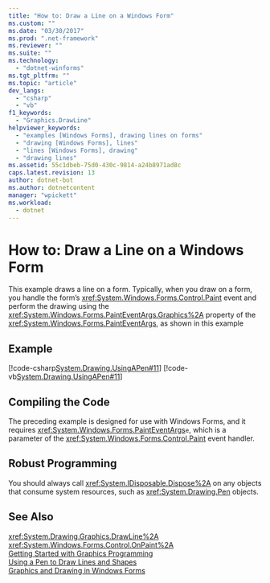 ```yaml
---
title: "How to: Draw a Line on a Windows Form"
ms.custom: ""
ms.date: "03/30/2017"
ms.prod: ".net-framework"
ms.reviewer: ""
ms.suite: ""
ms.technology: 
  - "dotnet-winforms"
ms.tgt_pltfrm: ""
ms.topic: "article"
dev_langs: 
  - "csharp"
  - "vb"
f1_keywords: 
  - "Graphics.DrawLine"
helpviewer_keywords: 
  - "examples [Windows Forms], drawing lines on forms"
  - "drawing [Windows Forms], lines"
  - "lines [Windows Forms], drawing"
  - "drawing lines"
ms.assetid: 55c1dbeb-75d0-430c-9814-a24b8971ad8c
caps.latest.revision: 13
author: dotnet-bot
ms.author: dotnetcontent
manager: "wpickett"
ms.workload: 
  - dotnet
---
```

# How to: Draw a Line on a Windows Form
This example draws a line on a form. Typically, when you draw on a form, you handle the form’s  <xref:System.Windows.Forms.Control.Paint> event and perform the drawing using the <xref:System.Windows.Forms.PaintEventArgs.Graphics%2A> property of the <xref:System.Windows.Forms.PaintEventArgs>, as shown in this example  
  
## Example  
 [!code-csharp[System.Drawing.UsingAPen#11](../../../../samples/snippets/csharp/VS_Snippets_Winforms/System.Drawing.UsingAPen/CS/Class1.cs#11)]
 [!code-vb[System.Drawing.UsingAPen#11](../../../../samples/snippets/visualbasic/VS_Snippets_Winforms/System.Drawing.UsingAPen/VB/Class1.vb#11)]  
  
## Compiling the Code  
 The preceding example is designed for use with Windows Forms, and it requires <xref:System.Windows.Forms.PaintEventArgs>`e`, which is a parameter of the <xref:System.Windows.Forms.Control.Paint> event handler.  
  
## Robust Programming  
 You should always call <xref:System.IDisposable.Dispose%2A> on any objects that consume system resources, such as <xref:System.Drawing.Pen> objects.  
  
## See Also  
 <xref:System.Drawing.Graphics.DrawLine%2A>  
 <xref:System.Windows.Forms.Control.OnPaint%2A>  
 [Getting Started with Graphics Programming](../../../../docs/framework/winforms/advanced/getting-started-with-graphics-programming.md)  
 [Using a Pen to Draw Lines and Shapes](../../../../docs/framework/winforms/advanced/using-a-pen-to-draw-lines-and-shapes.md)  
 [Graphics and Drawing in Windows Forms](../../../../docs/framework/winforms/advanced/graphics-and-drawing-in-windows-forms.md)
